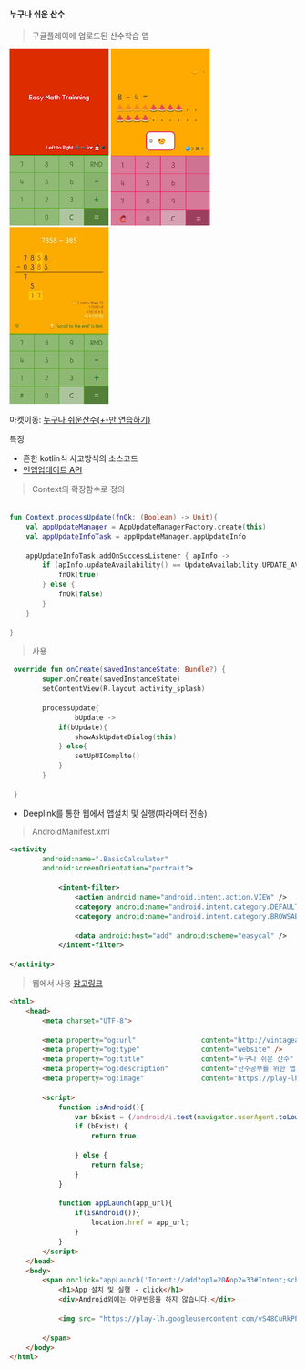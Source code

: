 #### 누구나 쉬운 산수
> 구글플레이에 업로드된 산수학습 앱

![](1.webp)
![](2.webp)
![](3.webp)

마켓이동: [누구나 쉬운산수(+-만 연습하기)](https://play.google.com/store/apps/details?id=com.psw.calcultrainer)

특징
- 흔한 kotlin식 사고방식의 소스코드
- [인앱업데이트 API](https://developer.android.com/guide/playcore/in-app-updates?hl=ko)

> Context의 확장함수로 정의
~~~kotlin

fun Context.processUpdate(fnOk: (Boolean) -> Unit){
    val appUpdateManager = AppUpdateManagerFactory.create(this)
    val appUpdateInfoTask = appUpdateManager.appUpdateInfo

    appUpdateInfoTask.addOnSuccessListener { apInfo ->
        if (apInfo.updateAvailability() == UpdateAvailability.UPDATE_AVAILABLE){
            fnOk(true)
        } else {
            fnOk(false)
        }
    }

}
~~~

> 사용
~~~kotlin
 override fun onCreate(savedInstanceState: Bundle?) {
        super.onCreate(savedInstanceState)
        setContentView(R.layout.activity_splash)

        processUpdate{
                bUpdate ->
            if(bUpdate){
                showAskUpdateDialog(this)
            } else{
                setUpUIComplte()
            }
        }

 }
~~~

- Deeplink를 통한 웹에서 앱설치 및 실행(파라메터 전송)

> AndroidManifest.xml
~~~xml
<activity
        android:name=".BasicCalculator"
        android:screenOrientation="portrait">

            <intent-filter>
                <action android:name="android.intent.action.VIEW" />
                <category android:name="android.intent.category.DEFAULT" />
                <category android:name="android.intent.category.BROWSABLE" />

                <data android:host="add" android:scheme="easycal" />
            </intent-filter>

</activity>
~~~

> 웹에서 사용
> [참고링크](https://vintageappmaker.tistory.com/249)
~~~html
<html>
    <head>
    	<meta charset="UTF-8">

    	<meta property="og:url"                content="http://vintageappmaker.com/apps/easycal/appcheck.html" />
		<meta property="og:type"               content="website" />
		<meta property="og:title"              content="누구나 쉬운 산수" />
		<meta property="og:description"        content="산수공부를 위한 앱" />
		<meta property="og:image"              content="https://play-lh.googleusercontent.com/vS48CuRkPP92bF-CmaAwovmj7PTgKMjWG0b4sC4_PIcEgvopyIoaGI8GePv7TAiHaw=s180-rw" />

    	<script>
			function isAndroid(){
				var bExist = (/android/i.test(navigator.userAgent.toLowerCase()));	 
				if (bExist) {
					return true;

				} else {
					return false;
				}
			}

			function appLaunch(app_url){
				if(isAndroid()){
					location.href = app_url;
				}
			}
		</script>
    </head>
    <body>
       	<span onclick="appLaunch('Intent://add?op1=20&op2=33#Intent;scheme=easycal;package=com.psw.calcultrainer;end')">
        	<h1>App 설치 및 실행 - click</h1>   
        	<div>Android외에는 아무반응을 하지 않습니다.</div>

        	<img src= "https://play-lh.googleusercontent.com/vS48CuRkPP92bF-CmaAwovmj7PTgKMjWG0b4sC4_PIcEgvopyIoaGI8GePv7TAiHaw=s180-rw">

        </span>
    </body>
</html>
~~~
